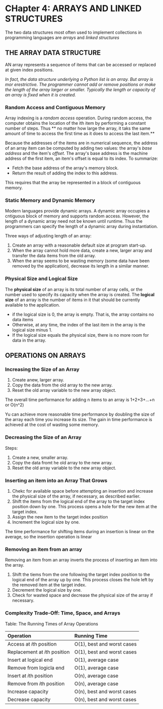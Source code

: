 # CHapter 4: ARRAYS AND LINKED STRUCTURES
The two data structures most often used to implement collections in programming languages are *arrays* and *linked structures*

## THE ARRAY DATA STRUCTURE
AN array represents a sequence of items that can be accessed or replaced at given index positions.

*In fact, the data structure underlying a Python list is an array. But array is mor erestrictive. The programmer cannot add or remove positions or make the length of the array larger or smaller. Typically the length or capacity of an array is fixed when it is created.*

### Random Access and Contiguous Memory
Array indexing is a *random access* operation. During random access, the computer obtains the location of the ith item by performing a constant number of steps. Thus ** no matter how large the array, it taks the same amount of time to access the first time as it does to access the last item.**

Because the addresses of the items are in numerical sequence, the address of an array item can be computed by adding two values: the array's *base address* and the item's *offset*. The array's base address is the machine address of the first item, an item's offset is equal to its index. To summarize:
* Fetch the base address of the array's memory block.
* Return the result of adding the index to this address.

This requires that the array be represented in a block of contiguous memory.

### Static Memory and Dynamic Memory
Modern languages provide dynamic arrays. A dynamic array occupies a cntiguous block of memory and supports random access. However, the length of a dynamic array need not be known until runtime. Thus the programmers can specify the length of a dynamic array during instantiation. 

Three ways of adjusting length of an array:
1. Create an array with a reasonable default size at program start-up.
2. When the array cannot hold more data, create a new, larger array and transfer the data items from the old array. 
3. When the array seems to be wasting memory (some data have been removed by the application), decrease its length in a similar manner.

### Physical Size and Logical Size
The **physical size** of an array is its total number of array cells, or the number used to specify its capacity when the array is created. The **logical size** of an array is the number of items in it that should be currently available to the application. 

* if the logical size is 0, the array is empty. That is, the array contains no data items
* Otherwise, at any time, the index of the last item in the array is the logical size minus 1.
* If the logical size equals the physical size, there is no more room for data in the array.

## OPERATIONS ON ARRAYS
### Increasing the Size of an Array
1. Create anew, larger array.
2. Copy the data from the old array to the new array.
3. Reset the old array variable to the new array object. 

The overall time performance for adding n items to an array is 1+2+3+...+n or O(n^2)

Yu can achieve more reasonable time performance by doubling the size of the array each time you increase its size. The gain in time performance is achieved at the cost of wasting some memory.

### Decreasing the Size of an Array
Steps:
1. Create a new, smaller array.
2. Copy the data fromt he old array to the new array.
3. Reset the old array variable to the new array object.

### Inserting an item into an Array That Grows
1. Chekc for available space before attempting an insertion and increase the physical size of the array, if necessary, as described earlier.
2. Shift the items from the logical end of the array to the target index position down by one. This process opens a hole for the new item at the target index.
3. Assign the new item to the target index position
4. Increment the logical size by one.

The time performance for shifting items during an insertion is linear on the average, so the insertion operation is linear

### Removing an item from an array
Removing an item from an array inverts the process of inserting an item into the array.
1. Shift the tiems from the one following the target index position to the logical end of the array up by one. This process closes the hole left by the removed item at the target index.
2. Decrement the logical size by one.
3. Check for wasted space and decrease the physical size of the array if necessary.

### Complexity Trade-Off: Time, Space, and Arrays
Table: The Running Times of Array Operations

|Operation|Running Time|
|:---|:---|
|Access at *i*th position|O(1), best and worst cases|
|Replacement at *i*th position|O(1), best and worst cases|
|Insert at logical end|O(1), average case|
|Remove from logicla end|O(1), average case|
|Insert at *i*th position|O(n), average case|
|Remove from *i*th position|O(n), average case|
|Increase capacity|O(n), best and worst cases|
|Decrease capacity|O(n), best and worst cases|
